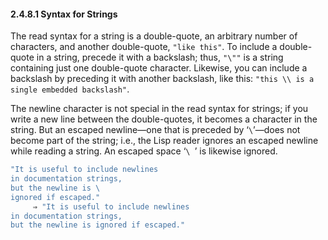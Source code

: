 

#### 2.4.8.1 Syntax for Strings

The read syntax for a string is a double-quote, an arbitrary number of characters, and another double-quote, `"like this"`. To include a double-quote in a string, precede it with a backslash; thus, `"\""` is a string containing just one double-quote character. Likewise, you can include a backslash by preceding it with another backslash, like this: `"this \\ is a single embedded backslash"`.

The newline character is not special in the read syntax for strings; if you write a new line between the double-quotes, it becomes a character in the string. But an escaped newline—one that is preceded by ‘`\`’—does not become part of the string; i.e., the Lisp reader ignores an escaped newline while reading a string. An escaped space ‘`\ `’ is likewise ignored.

```lisp
"It is useful to include newlines
in documentation strings,
but the newline is \
ignored if escaped."
     ⇒ "It is useful to include newlines
in documentation strings,
but the newline is ignored if escaped."
```
